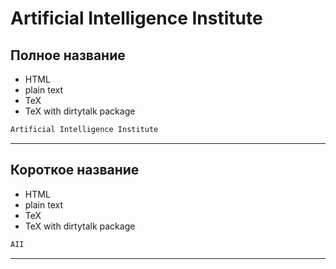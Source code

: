



# Artificial Intelligence Institute

## Полное название

- HTML
- plain text
- TeX
- TeX with dirtytalk package


```html
Artificial Intelligence Institute
```

---
## Короткое название

- HTML
- plain text
- TeX
- TeX with dirtytalk package


```html
AII
```

---